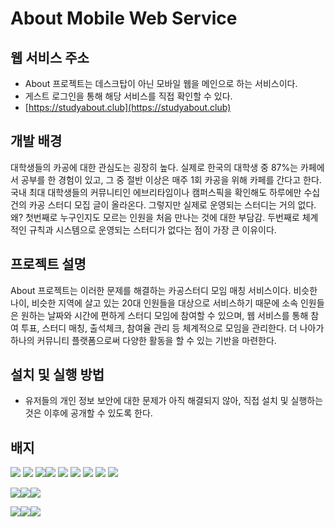 # About Mobile Web Service


## 웹 서비스 주소

- About 프로젝트는 데스크탑이 아닌 모바일 웹을 메인으로 하는 서비스이다.
- 게스트 로그인을 통해 해당 서비스를 직접 확인할 수 있다.
- [https://studyabout.club](https://studyabout.club)


## 개발 배경

대학생들의 카공에 대한 관심도는 굉장히 높다. 실제로 한국의 대학생 중 87%는 카페에서 공부를 한 경험이 있고, 그 중 절반 이상은 매주 1회 카공을 위해 카페를 간다고 한다. 국내 최대 대학생들의 커뮤니티인 에브리타임이나 캠퍼스픽을 확인해도 하루에만 수십 건의 카공 스터디 모집 글이 올라온다. 그렇지만 실제로 운영되는 스터디는 거의 없다. 왜? 첫번째로 누구인지도 모르는 인원을 처음 만나는 것에 대한 부담감. 두번째로 체계적인 규칙과 시스템으로 운영되는 스터디가 없다는 점이 가장 큰 이유이다. 


## 프로젝트 설명

About 프로젝트는 이러한 문제를 해결하는 카공스터디 모임 매칭 서비스이다. 비슷한 나이,  비슷한 지역에 살고 있는 20대 인원들을 대상으로 서비스하기 때문에 소속 인원들은 원하는 날짜와 시간에 편하게 스터디 모임에 참여할 수 있으며, 웹 서비스를 통해 참여 투표, 스터디 매칭, 출석체크, 참여율 관리 등 체계적으로 모임을 관리한다. 더 나아가 하나의 커뮤니티 플랫폼으로써 다양한 활동을 할 수 있는 기반을 마련한다.


## 설치 및 실행 방법

- 유저들의 개인 정보 보안에 대한 문제가 아직 해결되지 않아, 직접 설치 및 실행하는 것은 이후에 공개할 수 있도록 한다.


## 배지
<img src="https://img.shields.io/badge/HTML5-E34F26?style=flat-square&logo=html5&logoColor=white"/> <img src="https://img.shields.io/badge/JavaScript-F7DF1E?style=flat-square&logo=javascript&logoColor=black"/> <img src="https://img.shields.io/badge/CSS3-1572B6?style=flat-square&logo=css3&logoColor=white"/><img src="https://img.shields.io/badge/Atom-66595C?style=flat-square&logo=Atom&logoColor=white"/> <img src="https://img.shields.io/badge/Next.js-000000?style=flat-square&logo=Next.js&logoColor=white"/>
<img src="https://img.shields.io/badge/React-61DAFB?style=flat-square&logo=React&logoColor=black"/>
<img src="https://img.shields.io/badge/styled components-DB7093?style=flat-square&logo=styled-components&logoColor=white"/>
<img src="https://img.shields.io/badge/Typescript-3178C6?style=flat-square&logo=Typescript&logoColor=white"/>
<img src="https://img.shields.io/badge/fontawesome-339AF0?style=for-the-badge&logo=fontawesome&logoColor=white">

<img src="https://img.shields.io/badge/Node.js-339933?style=flat-square&logo=Node.js&logoColor=white"/><img src="https://img.shields.io/badge/Express-000000?style=flat-square&logo=Express&logoColor=white"/><img src="https://img.shields.io/badge/MongoDB-47A248?style=flat-square&logo=MongoDB&logoColor=white"/>

<img src="https://img.shields.io/badge/Heroku-430098?style=flat-square&logo=Heroku&logoColor=white"/><img src="https://img.shields.io/badge/Git-F05032?style=flat-square&logo=git&logoColor=white"/><img src="https://img.shields.io/badge/GitHub-181717?style=flat-square&logo=GitHub&logoColor=white"/>
